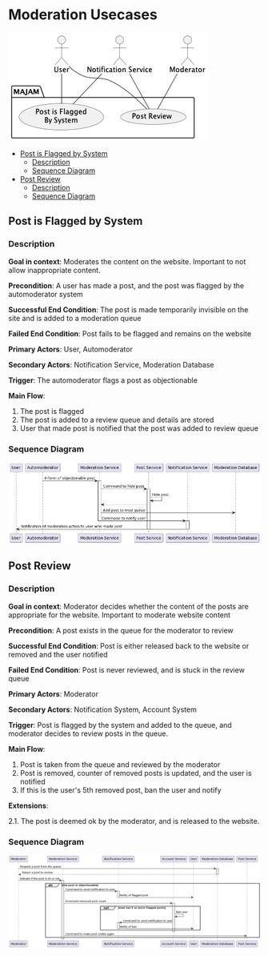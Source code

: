 
Moderation Usecases
===================

![Usecase Diagram](diagrams/moderation.png)

<!-- TOC -->
  * [Post is Flagged by System](#post-is-flagged-by-system)
    * [Description](#description)
    * [Sequence Diagram](#sequence-diagram)
  * [Post Review](#post-review)
    * [Description](#description-1)
    * [Sequence Diagram](#sequence-diagram-1)
<!-- TOC -->

## Post is Flagged by System

### Description

**Goal in context**: Moderates the content on the website. Important to not 
allow inappropriate content.

**Precondition**: A user has made a post, and the post was flagged by the
automoderator system

**Successful End Condition**: The post is made temporarily invisible on the
site and is added to a moderation queue

**Failed End Condition**: Post fails to be flagged and remains on the 
website

**Primary Actors**: User, Automoderator

**Secondary Actors**: Notification Service, Moderation Database



**Trigger**: The automoderator flags a post as objectionable

**Main Flow**:
1. The post is flagged
2. The post is added to a review queue and details are stored
3. User that made post is notified that the post was added to review queue



### Sequence Diagram

![Sequence Diagram](diagrams/sequence_diagrams/sys_flag.png)

## Post Review

### Description

**Goal in context**: Moderator decides whether the content of the posts 
are appropriate for the website. Important to moderate website content

**Precondition**: A post exists in the queue for the moderator to review

**Successful End Condition**: Post is either released back to the website
or removed and the user notified

**Failed End Condition**: Post is never reviewed, and is stuck in the
review queue

**Primary Actors**: Moderator

**Secondary Actors**: Notification System, Account System

**Trigger**: Post is flagged by the system and added to the queue, and
moderator decides to review posts in the queue.

**Main Flow**:
1. Post is taken from the queue and reviewed by the moderator
2. Post is removed, counter of removed posts is updated, and the user
   is notified
3. If this is the user's 5th removed post, ban the user and notify

**Extensions**:

2.1. The post is deemed ok by the moderator, and is released to the
website.

### Sequence Diagram

![Sequence Diagram](diagrams/sequence_diagrams/review.png)
